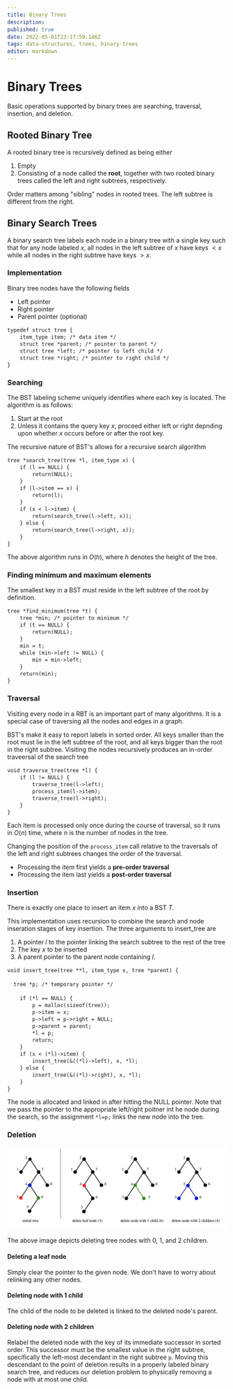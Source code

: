 ```yaml
---
title: Binary Trees
description: 
published: true
date: 2022-05-01T23:17:59.146Z
tags: data-structures, trees, binary-trees
editor: markdown
---
```


# Binary Trees
Basic operations supported by binary trees are searching, traversal, insertion, and deletion.
## Rooted Binary Tree
A rooted binary tree is recursively defined as being either

1. Empty
2. Consisting of a node called the **root**, together with two rooted binary trees called the left and right subtrees, respectively. 

Order matters among "sibling" nodes in rooted trees. The left subtree is different from the right. 
## Binary Search Trees
A binary search tree labels each node in a binary tree with a single key such that for any node labeled $x$, all nodes in the left subtree of $x$ have keys $\lt x$ while all nodes in the right subtree have keys $\gt x$.


### Implementation
Binary tree nodes have the following fields
* Left pointer
* Right pointer
* Parent pointer (optional)
```
typedef struct tree {
	item_type item; /* data item */
	struct tree *parent; /* pointer to parent */
	struct tree *left; /* pointer to left child */
	struct tree *right; /* pointer to right child */
}
```

### Searching
The BST labeling scheme uniquely identifies where each key is located. The algorithm is as follows:

1. Start at the root
2. Unless it contains the query key $x$, proceed either left or right depnding upon whether $x$ occurs before or after the root key. 


The recursive nature of BST's allows for a recursive search algorithm
```
tree *search_tree(tree *l, item_type x) {
	if (l == NULL) {
		return(NULL);
	}
	if (l->item == x) {
		return(l);
	}
	if (x < l->item) {
		return(search_tree(l->left, x));
	} else {
		return(search_tree(l->right, x));
	}
}
```

The above algorithm runs in $O(h)$, where $h$ denotes the height of the tree.

### Finding minimum and maximum elements
The smallest key in a BST must reside in the left subtree of the root by definition. 
```
tree *find_minimum(tree *t) {
	tree *min; /* pointer to minimum */
	if (t == NULL) {
		return(NULL);
	}
	min = t;
	while (min->left != NULL) {
		min = min->left;
	}
	return(min);
}
```

### Traversal
Visiting every node in a RBT is an important part of many algorithms. It is a special case of traversing all the nodes and edges in a graph.

BST's make it easy to report labels in sorted order. All keys smaller than the root must lie in the left subtree of the root, and all keys bigger than the root in the right subtree. Visiting the nodes recursively produces an in-order traveersal of the search tree
```
void traverse_tree(tree *l) {
	if (l != NULL) {
		traverse_tree(l->left);
		process_item(l->item);
		traverse_tree(l->right);
	}
}
```

Each item is processed only once during the course of traversal, so it runs in $O(n)$ time, where $n$ is the number of nodes in the tree.

Changing the position of the `process_item` call relative to the traversals of the left and right subtrees changes the order of the traversal. 
* Processing the item first yields a **pre-order traversal**
* Processing the item last yields a **post-order traversal**

### Insertion
There is exactly one place to insert an item $x$ into a BST $T$. 

This implementation uses recursion to combine the search and node inseration stages of key insertion. The three arguments to insert_tree are 
1. A pointer $l$ to the pointer linking the search subtree to the rest of the tree
2. The key $x$ to be inserted
3. A parent pointer to the parent node containing $l$.  

```
void insert_tree(tree **l, item_type x, tree *parent) {
	
  tree *p; /* temporary pointer */

	if (*l == NULL) {
		p = malloc(sizeof(tree));
		p->item = x;
		p->left = p->right = NULL;
		p->parent = parent;
		*l = p;
		return;
	}
	if (x < (*l)->item) {
		insert_tree(&((*l)->left), x, *l);
	} else {
		insert_tree(&((*l)->right), x, *l);
	}
}
```
The node is allocated and linked in after hitting the NULL pointer. Note that we pass the pointer to the appropriate left/right poitner int he node during the search, so the assignment `*l=p;` links the new node into the tree.

### Deletion
![bst_deletion.png](/bst_deletion.png)

The above image depicts deleting tree nodes with 0, 1, and 2 children.

#### Deleting a leaf node
Simply clear the pointer to the given node. We don't have to worry about relinking any other nodes.

#### Deleting node with 1 child
The child of the node to be deleted is linked to the deleted node's parent. 

#### Deleting node with 2 children
Relabel the deleted node with the key of its immediate successor in sorted order. This successor must be the smallest value in the right subtree, specifically the left-most decendant in the right subtree `p`. Moving this descendant to the point of deletion results in a properly labeled binary search tree, and reduces our deletion problem to physically removing a node with at most one child. 